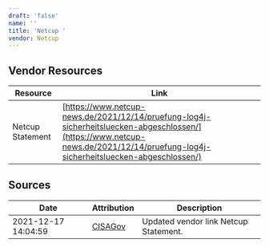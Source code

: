 ```yaml
---
draft: 'false'
name: ''
title: 'Netcup '
vendor: Netcup
---
```


## Vendor Resources
| Resource | Link |
| --- | --- |
| Netcup Statement | [https://www.netcup-news.de/2021/12/14/pruefung-log4j-sicherheitsluecken-abgeschlossen/](https://www.netcup-news.de/2021/12/14/pruefung-log4j-sicherheitsluecken-abgeschlossen/) |



## Sources
| Date | Attribution | Description |
| --- | --- | --- |
| 2021-12-17 14:04:59 | [CISAGov](https://raw.githubusercontent.com/cisagov/log4j-affected-db/develop/README.md) | Updated vendor link Netcup Statement.  |
